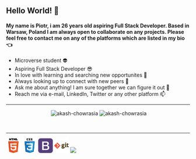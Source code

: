 <h2>Hello World! 🙌</h2>

<h4>My name is Piotr, i am 26 years old aspiring Full Stack Developer. Based in Warsaw, Poland I am always open to collaborate on any projects. Please feel free to contact me on any of the platforms which are listed in my bio 👈</h4>


- Microverse student 👽
- Aspiring Full Stack Developer 😎
- In love with learning and searching new opportunites 💖
- Always looking up to connect with new peers 🍐
- Ask me about anything! I am sure together we can figure it out 💬 
- Reach me via e-mail, LinkedIn, Twitter or any other platform 📫
<hr>

<p align="center">&nbsp;<img align="center" src="https://github-readme-stats.vercel.app/api?username=p-rutkowski&show_icons=true&locale=en" alt="akash-chowrasia" width="410" />
<img align="center" src="https://github-readme-stats.vercel.app/api/top-langs?username=p-rutkowski&show_icons=true&locale=en&layout=compact" alt="akash-chowrasia" /></p>
<br>
<hr>
<code><img height="40" src="https://raw.githubusercontent.com/github/explore/80688e429a7d4ef2fca1e82350fe8e3517d3494d/topics/html/html.png"></code>
<code><img height="40" src="https://raw.githubusercontent.com/github/explore/80688e429a7d4ef2fca1e82350fe8e3517d3494d/topics/css/css.png"></code>
<code><img height="40" src="https://raw.githubusercontent.com/github/explore/80688e429a7d4ef2fca1e82350fe8e3517d3494d/topics/bootstrap/bootstrap.png"></code>
<code><img height="40" src="https://raw.githubusercontent.com/github/explore/80688e429a7d4ef2fca1e82350fe8e3517d3494d/topics/git/git.png"></code>
<code><img height="40" src="https://user-images.githubusercontent.com/674621/71187801-14e60a80-2280-11ea-94c9-e56576f76baf.png"></code>
